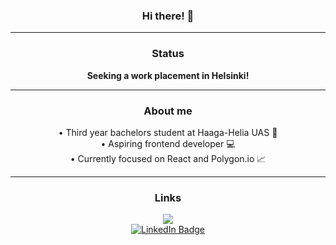 <div id="body" align="center">
    
### Hi there! 👋

--- 

### Status
    
**Seeking a work placement in Helsinki!**

--- 

### About me

• Third year bachelors student at Haaga-Helia UAS 🏫 <br />
• Aspiring frontend developer 💻 <br />
• Currently focused on React and Polygon.io 📈

--- 
### Links


<a href="https://kristopherpepper.com/coding-portfolio">
    <img src="https://img.shields.io/badge/website-000000?style=for-the-badge"/>
</a>
<br />
<a href="https://www.linkedin.com/in/kristopher-pepper-824184136/">
    <img src="https://img.shields.io/badge/LinkedIn-blue?style=for-the-badge&logo=linkedin&logoColor=white" alt="LinkedIn Badge"/>
</a>
</div>
<!--
**My `README.md` which appears on my GitHub profile.
-->
